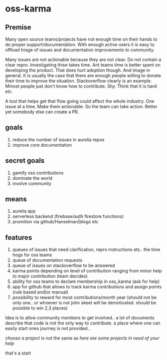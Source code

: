 # oss-karma

## Premise
Many open source teams/projects have not enough time on their hands to do proper support/documentation.
With enough active users it is easy to offload triage of issues and documentation improvements to community.

Many issues are not actionable because they are not clear. Do not contain a clear repro. Investigating thise takes time. Ant teams time is better spent on developing the product. That does hurt adoption though. And image in general. It is usually the case that there are enough people willing to donate their time to improve the situation. Stackoverflow clearly is an example.  
Mmost people just don't know how to contribute. Shy. Think that it is hard etc.

A tool that helps get that flow going could affect the whole industry.
One issue at a time. Make them actionable. So the team can take action. Better yet somebody else can create a PR.

## goals

1. reduce the number of issues in aurelia repos
2. improve core documentation 

## secret goals
1. gamify oss contributions 
2. dominate the world
3. involve community

## means
1. aurelia app
2. serverless backend (firebase/auth firestore functions)
3. promition via github/Hanselman|blogs etc

## features
1. queues of issues that need clarification, repro instructions ets.. the time hogs for oss teams
2. queue of documentation requests
3. queue of issues on stackoverflow to be answered
4. karma points depending on level of contribution ranging from minor help to major contribution (team decides)
5. ability for oss teams to declare membership in oss_karma (ask for help)
6. app for github that allows to track karma contributions and assign points (rule based and|or manual)
7. possibility to reward for most contributions/month year (should not be only one.. or whoever is not john skeet will be demotivated. should be possible to win 2,3 places)


Idea is to allow community members to get involved.. a lot of documents describe that code is not the only way to contribute.
a place where one can easily start ones journey is not provided..

_choose a project_ is not the same as _here are some projects in need of your help_



that's a start
